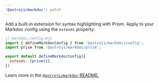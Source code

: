 ```yaml
---
'@astrojs/markdoc': patch
---
```


Add a built-in extension for syntax highlighting with Prism. Apply to your Markdoc config using the `extends` property:

```js
// markdoc.config.mjs
import { defineMarkdocConfig } from '@astrojs/markdoc/config';
import prism from '@astrojs/markdoc/prism';

export default defineMarkdocConfig({
  extends: [prism()],
})
```

Learn more in the [`@astrojs/markdoc` README.](https://docs.astro.build/en/guides/integrations-guide/markdoc/#syntax-highlighting)
